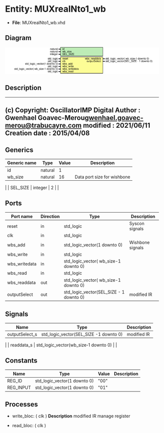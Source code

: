 # Entity: MUXrealNto1_wb

- **File**: MUXrealNto1_wb.vhd
## Diagram

![Diagram](MUXrealNto1_wb.svg "Diagram")
## Description

-------------------------------------------------------------------------
 (c) Copyright: OscillatorIMP Digital
 Author : Gwenhael Goavec-Merou<gwenhael.goavec-merou@trabucayre.com>
 modified : 2021/06/11
 Creation date : 2015/04/08
-------------------------------------------------------------------------
## Generics

| Generic name | Type    | Value | Description                   |
| ------------ | ------- | ----- | ----------------------------- |
| id           | natural | 1     |                               |
| wb_size      | natural | 16    |  Data port size for wishbone
 |
| SEL_SIZE     | integer | 2     |                               |
## Ports

| Port name     | Direction | Type                                    | Description      |
| ------------- | --------- | --------------------------------------- | ---------------- |
| reset         | in        | std_logic                               | Syscon signals   |
| clk           | in        | std_logic                               |                  |
| wbs_add       | in        | std_logic_vector(1 downto 0)            | Wishbone signals |
| wbs_write     | in        | std_logic                               |                  |
| wbs_writedata | in        | std_logic_vector( wb_size-1 downto 0)   |                  |
| wbs_read      | in        | std_logic                               |                  |
| wbs_readdata  | out       | std_logic_vector( wb_size-1 downto 0)   |                  |
| outputSelect  | out       | std_logic_vector(SEL_SIZE - 1 downto 0) |  modified IR     |
## Signals

| Name           | Type                                   | Description   |
| -------------- | -------------------------------------- | ------------- |
| outputSelect_s | std_logic_vector(SEL_SIZE -1 downto 0) |  modified IR
 |
| readdata_s     | std_logic_vector(wb_size-1 downto 0)   |               |
## Constants

| Name      | Type                         | Value | Description |
| --------- | ---------------------------- | ----- | ----------- |
| REG_ID    | std_logic_vector(1 downto 0) |  "00" |             |
| REG_INPUT | std_logic_vector(1 downto 0) | "01"  |             |
## Processes
- write_bloc: ( clk )
**Description**
 modified IR
  manage register
 
- read_bloc: ( clk )
